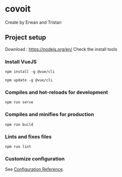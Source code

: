 # covoit

Create by Erwan and Tristan

## Project setup

Download : https://nodejs.org/en/
Check the install tools 

### Install VueJS
```
npm install -g @vue/cli
```
```
npm update -g @vue/cli
```

### Compiles and hot-reloads for development
```
npm run serve
```

### Compiles and minifies for production
```
npm run build
```

### Lints and fixes files
```
npm run lint
```

### Customize configuration
See [Configuration Reference](https://cli.vuejs.org/config/).
